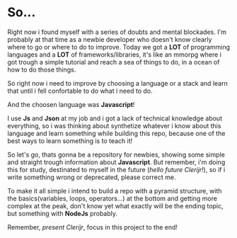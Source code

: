 # So...

Right now i found myself with a series of doubts and mental blockades. I'm probably at that time as a newbie developer who doesn't know clearly where to go or where to do to improve. Today we got a **LOT** of programming languages and a **LOT** of frameworks/libraries, it's like an mmorpg where i got trough a simple tutorial and reach a sea of things to do, in a ocean of how to do those things.

So right now i need to improve by choosing a language or a stack and learn that until i fell confortable to do what i need to do. 

And the choosen language was **Javascript**!

I use **Js** and **Json** at my job and i got a lack of technical knowledge about everything, so i was thinking about synthetize whatever i know about this language and learn something while building this repo, because one of the best ways to learn something is to teach it!

So let's go, thats gonna be a repository for newbies, showing some simple and straight trough information about **Javascript**. But remember, i'm doing this for study, destinated to myself in the future (*hello future Clerijr!*), so if i write something wrong or deprecated, please correct me.

To make it all simple i intend to build a repo with a pyramid structure, with the basics(variables, loops, operators...) at the bottom and getting more complex at the peak, don't know yet what exactly will be the ending topic, but something with **NodeJs** probably.

Remember, *present Clerijr*, focus in this project to the end! 